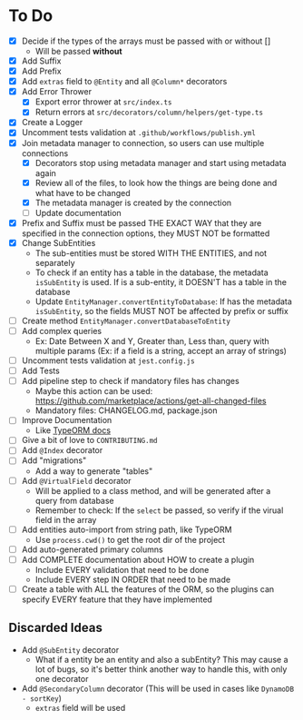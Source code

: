 # To Do

- [x] Decide if the types of the arrays must be passed with or without []
  - Will be passed **without**
- [x] Add Suffix
- [x] Add Prefix
- [x] Add `extras` field to `@Entity` and all `@Column*` decorators
- [x] Add Error Thrower
  - [x] Export error thrower at `src/index.ts`
  - [x] Return errors at `src/decorators/column/helpers/get-type.ts`
- [x] Create a Logger
- [x] Uncomment tests validation at `.github/workflows/publish.yml`
- [x] Join metadata manager to connection, so users can use multiple connections
  - [x] Decorators stop using metadata manager and start using metadata again
  - [x] Review all of the files, to look how the things are being done and what have to be changed
  - [x] The metadata manager is created by the connection
  - [ ] Update documentation
- [x] Prefix and Suffix must be passed THE EXACT WAY that they are specified in the connection options, they MUST NOT be formatted
- [x] Change SubEntities
  - The sub-entities must be stored WITH THE ENTITIES, and not separately
  - To check if an entity has a table in the database, the metadata `isSubEntity` is used. If is a sub-entity, it DOESN'T has a table in the database
  - Update `EntityManager.convertEntityToDatabase`: If has the metadata `isSubEntity`, so the fields MUST NOT be affected by prefix or suffix
- [ ] Create method `EntityManager.convertDatabaseToEntity`
- [ ] Add complex queries
  - Ex: Date Between X and Y, Greater than, Less than, query with multiple params (Ex: if a field is a string, accept an array of strings)
- [ ] Uncomment tests validation at `jest.config.js`
- [ ] Add Tests
- [ ] Add pipeline step to check if mandatory files has changes
  - Maybe this action can be used: https://github.com/marketplace/actions/get-all-changed-files
  - Mandatory files: CHANGELOG.md, package.json
- [ ] Improve Documentation
  - Like [TypeORM docs](https://github.com/typeorm/typeorm#step-by-step-guide)
- [ ] Give a bit of love to `CONTRIBUTING.md`
- [ ] Add `@Index` decorator
- [ ] Add "migrations"
  - Add a way to generate "tables"
- [ ] Add `@VirtualField` decorator
  - Will be applied to a class method, and will be generated after a query from database
  - Remember to check: If the `select` be passed, so verify if the virual field in the array
- [ ] Add entities auto-import from string path, like TypeORM
  - Use `process.cwd()` to get the root dir of the project
- [ ] Add auto-generated primary columns
- [ ] Add COMPLETE documentation about HOW to create a plugin
  - Include EVERY validation that need to be done
  - Include EVERY step IN ORDER that need to be made
- [ ] Create a table with ALL the features of the ORM, so the plugins can specify EVERY feature that they have implemented

## Discarded Ideas

- Add `@SubEntity` decorator
  - What if a entity be an entity and also a subEntity? This may cause a lot of bugs, so it's better think another way to handle this, with only one decorator
- Add `@SecondaryColumn` decorator (This will be used in cases like `DynamoDB - sortKey`)
  - `extras` field will be used
